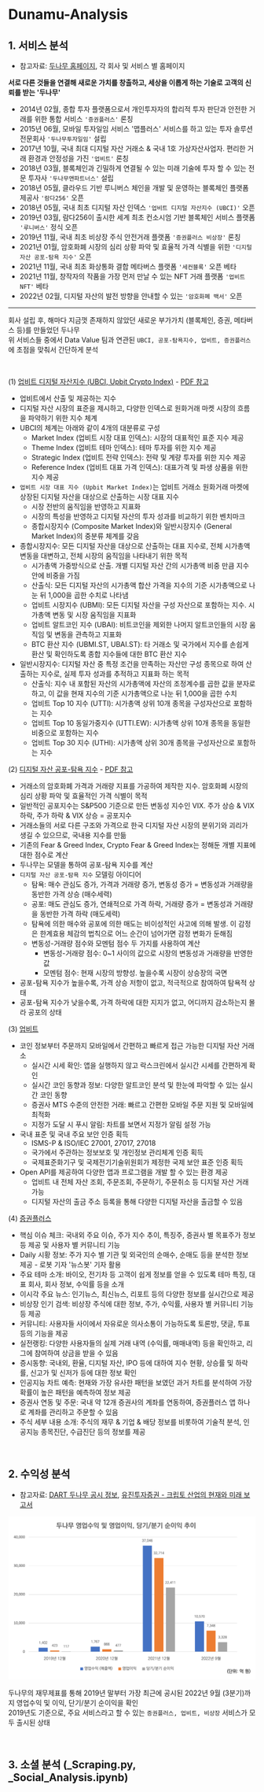 # Dunamu-Analysis

## 1. 서비스 분석

- 참고자료: [두나무 홈페이지](https://www.dunamu.com/), 각 회사 및 서비스 별 홈페이지

**서로 다른 것들을 연결해 새로운 가치를 창출하고, 세상을 이롭게 하는 기술로 고객의 신뢰를 받는 '두나무'**

- 2014년 02월, 종합 투자 플랫폼으로서 개인투자자의 합리적 투자 판단과 안전한 거래를 위한 통합 서비스 `'증권플러스'` 론칭
- 2015년 06월, 모바일 투자일임 서비스 '맵플러스' 서비스를 하고 있는 투자 솔루션 전문회사 `'두나무투자일임'` 설립
- 2017년 10월, 국내 최대 디지털 자산 거래소 & 국내 1호 가상자산사업자. 편리한 거래 환경과 안정성을 가진 `'업비트'` 론칭
- 2018년 03월, 블록체인과 긴밀하게 연결될 수 있는 미래 기술에 투자 할 수 있는 전문 투자사 `'두나무앤파트너스'` 설립
- 2018년 05월, 클라우드 기반 루니버스 체인을 개발 및 운영하는 블록체인 플랫폼 제공사 `'람다256'` 오픈
- 2018년 05월, 국내 최초 디지털 자산 인덱스 `'업비트 디지털 자산지수 (UBCI)'` 오픈
- 2019년 03월, 람다256이 출시한 세계 최초 컨소시엄 기반 블록체인 서비스 플랫폼 `'루니버스'` 정식 오픈
- 2019년 11월, 국내 최초 비상장 주식 안전거래 플랫폼 `'증권플러스 비상장'` 론칭
- 2021년 01월, 암호화폐 시장의 심리 상황 파악 및 효율적 가격 식별을 위한 `'디지털 자산 공포-탐욕 지수'` 오픈
- 2021년 11월, 국내 최초 화상통화 결합 메타버스 플랫폼 `'세컨블록'` 오픈 베타
- 2021년 11월, 창작자의 작품을 가장 먼저 만날 수 있는 NFT 거래 플랫폼 `'업비트 NFT'` 베타 
- 2022년 02월, 디지털 자산의 발전 방향을 안내할 수 있는 `'암호화폐 백서'` 오픈

---

회사 설립 후, 해마다 지금껏 존재하지 않았던 새로운 부가가치 (블록체인, 증권, 메타버스 등)를 만들었던 두나무 <br/>
위 서비스들 중에서 Data Value 팀과 연관된 `UBCI, 공포-탐욕지수, 업비트, 증권플러스`에 초점을 맞춰서 간단하게 분석

<br/>

(1) [업비트 디지털 자산지수 (UBCI, Upbit Crypto Index)](https://datavalue.dunamu.com/feargreedindex#) - [PDF 참고](https://github.com/Paul-scpark/Dunamu-Analysis/blob/main/_Report_Fear_Greed_Index.pdf)

- 업비트에서 산출 및 제공하는 지수
- 디지털 자산 시장의 표준을 제시하고, 다양한 인덱스로 원화거래 마켓 시장의 흐름을 파악하기 위한 지수 체계
- UBCI의 체계는 아래와 같이 4개의 대분류로 구성
   - Market Index (업비트 시장 대표 인덱스): 시장의 대표적인 표준 지수 제공
   - Theme Index (업비트 테마 인덱스): 테마 투자를 위한 지수 제공
   - Strategic Index (업비트 전략 인덱스): 전략 및 계량 투자를 위한 지수 제공
   - Reference Index (업비트 대표 가격 인덱스): 대표가격 및 파생 상품을 위한 지수 제공
- `업비트 시장 대표 지수 (Upbit Market Index)`는 업비트 거래소 원화거래 마켓에 상장된 디지털 자산을 대상으로 산출하는 시장 대표 지수
   - 시장 전반의 움직임을 반영하고 지표화
   - 시장의 특성을 반영하고 디지털 자산의 투자 성과를 비교하기 위한 벤치마크
   - 종합시장지수 (Composite Market Index)와 일반시장지수 (General Market Index)의 중분류 체계를 갖음
- 종합시장지수: 모든 디지털 자산을 대상으로 산출하는 대표 지수로, 전체 시가총액 변동을 대변하고, 전체 시장의 움직임을 나타내기 위한 목적
   - 시가총액 가중방식으로 산출. 개별 디지털 자산 간의 시가총액 비중 만큼 지수 안에 비중을 가짐
   - 산출식: 모든 디지털 자산의 시가총액 합산 가격을 지수의 기준 시가총액으로 나눈 뒤 1,000을 곱한 수치로 나타냄
   - 업비트 시장지수 (UBMI): 모든 디지털 자산을 구성 자산으로 포함하는 지수. 시가총액 변동 및 시장 움직임을 지표화
   - 업비트 알트코인 지수 (UBAI): 비트코인을 제외한 나머지 알트코인들의 시장 움직임 및 변동을 관측하고 지표화
   - BTC 환산 지수 (UBMI.ST, UBAI.ST): 타 거래소 및 국가에서 지수를 손쉽게 환산 및 확인하도록 종합 지수들에 대한 BTC 환산 지수
- 일반시장지수: 디지털 자산 중 특정 조건을 만족하는 자산만 구성 종목으로 하여 산출하는 지수로, 실제 투자 성과를 추적하고 지표화 하는 목적
   - 산출식: 지수 내 포함된 자산의 시가총액에 자산의 조정계수를 곱한 값을 분자로 하고, 이 값을 현재 지수의 기준 시가총액으로 나눈 뒤 1,000을 곱한 수치
   - 업비트 Top 10 지수 (UTTI): 시가총액 상위 10개 종목을 구성자산으로 포함하는 지수
   - 업비트 Top 10 동일가중지수 (UTTI.EW): 시가총액 상위 10개 종목을 동일한 비중으로 포함하는 지수
   - 업비트 Top 30 지수 (UTHI): 시가총액 상위 30개 종목을 구성자산으로 포함하는 지수

(2) [디지털 자산 공포-탐욕 지수](https://datavalue.dunamu.com/feargreedindex#) - [PDF 참고](https://github.com/Paul-scpark/Dunamu-Analysis/blob/main/_Report_Fear_Greed_Index.pdf)

- 거래소의 암호화폐 가격과 거래량 지표를 가공하여 제작한 지수. 암호화폐 시장의 심리 상황 파악 및 효율적인 가격 식별이 목적
- 일반적인 공포지수는 S&P500 기준으로 만든 변동성 지수인 VIX. 주가 상승 & VIX 하락, 주가 하락 & VIX 상승 = 공포지수
- 거래소들의 서로 다른 구조와 가격으로 한국 디지털 자산 시장의 분위기와 괴리가 생길 수 있으므로, 국내용 지수를 만듦
- 기존의 Fear & Greed Index, Crypto Fear & Greed Index는 정해둔 개별 지표에 대한 점수로 계산
- 두나무는 모델을 통하여 공포-탐욕 지수를 계산
- `디지털 자산 공포-탐욕 지수` 모델링 아이디어
   - 탐욕: 매수 관심도 증가, 가격과 거래량 증가, 변동성 증가 = 변동성과 거래량을 동반한 가격 상승 (매수세력)
   - 공포: 매도 관심도 증가, 연쇄적으로 가격 하락, 거래량 증가 = 변동성과 거래량을 동반한 가격 하락 (매도세력)
   - 탐욕에 의한 매수와 공포에 의한 매도는 비이성적인 사고에 의해 발생. 이 감정은 한계효용 체감의 법칙으로 어느 순간이 넘어가면 감정 변화가 둔해짐
   - 변동성-거래량 점수와 모멘텀 점수 두 가지를 사용하여 계산
      - 변동성-거래량 점수: 0~1 사이의 값으로 시장의 변동성과 거래량을 반영한 값
      - 모멘텀 점수: 현재 시장의 방향성. 높을수록 시장이 상승장의 국면
- 공포-탐욕 지수가 높을수록, 가격 상승 저항이 없고, 적극적으로 참여하여 탐욕적 상태
- 공포-탐욕 지수가 낮을수록, 가격 하락에 대한 지지가 없고, 어디까지 감소하는지 몰라 공포의 상태

(3) [업비트](https://upbit.com/home)

- 코인 정보부터 주문까지 모바일에서 간편하고 빠르게 접근 가능한 디지털 자산 거래소
   - 실시간 시세 확인: 앱을 실행하지 않고 락스크린에서 실시간 시세를 간편하게 확인
   - 실시간 코인 동향과 정보: 다양한 알트코인 분석 및 한눈에 파악할 수 있는 실시간 코인 동향
   - 증권사 MTS 수준의 안전한 거래: 빠르고 간편한 모바일 주문 지원 및 모바일에 최적화
   - 지정가 도달 시 푸시 알림: 차트를 보면서 지정가 알림 설정 가능
- 국내 표준 및 국내 주요 보안 인증 획득
   - ISMS-P & ISO/IEC 27001, 27017, 27018
   - 국가에서 주관하는 정보보호 및 개인정보 관리체계 인증 획득
   - 국제표준화기구 및 국제전기기술위원회가 제정한 국제 보안 표준 인증 획득
- Open API를 제공하여 다양한 앱과 프로그램을 개발 할 수 있는 환경 제공
   - 업비트 내 전체 자산 조회, 주문조회, 주문하기, 주문취소 등 디지털 자산 거래 가능
   - 디지털 자산의 출금 주소 등록을 통해 다양한 디지털 자산을 출금할 수 있음

(4) [증권플러스](https://www.stockplus.com/m)

- 핵심 이슈 체크: 국내외 주요 이슈, 주가 지수 추이, 특징주, 증권사 별 목표주가 정보 등 제공 및 사용자 별 커뮤니티 기능
- Daily 시황 정보: 주가 지수 별 기관 및 외국인의 순매수, 순매도 등을 분석한 정보 제공 - 로봇 기자 '뉴스봇' 기자 활용
- 주요 테마 소개: 바이오, 전기차 등 고객이 쉽게 정보를 얻을 수 있도록 테마 특징, 대표 회사, 회사 정보, 수익률 등을 소개
- 이시각 주요 뉴스: 인기뉴스, 최신뉴스, 리포트 등의 다양한 정보를 실시간으로 제공
- 비상장 인기 검색: 비상장 주식에 대한 정보, 주가, 수익률, 사용자 별 커뮤니티 기능 등 제공
- 커뮤니티: 사용자들 사이에서 자유로운 의사소통이 가능하도록 토론방, 댓글, 투표 등의 기능을 제공
- 실전랭킹: 다양한 사용자들의 실제 거래 내역 (수익률, 매매내역) 등을 확인하고, 리그에 참여하여 상금을 받을 수 있음
- 증시동향: 국내외, 환율, 디지털 자산, IPO 등에 대하여 지수 현황, 상승률 및 하락률, 신고가 및 신저가 등에 대한 정보 확인
- 인공지능 차트 예측: 현재와 가장 유사한 패턴을 보였던 과거 차트를 분석하여 가장 확률이 높은 패턴을 예측하여 정보 제공
- 증권사 연동 및 주문: 국내 약 12개 증권사의 계좌를 연동하여, 증권플러스 앱 하나로 계좌를 관리하고 주문할 수 있음
- 주식 세부 내용 소개: 주식의 재무 & 기업 & 배당 정보를 비롯하여 기술적 분석, 인공지능 종목진단, 수급진단 등의 정보를 제공

<br/>

## 2. 수익성 분석

- 참고자료: [DART 두나무 공시 정보](https://dart.fss.or.kr/dsab007/main.do), [유진투자증권 - 크립토 산업의 현재와 미래 보고서](https://www.eugenefn.com/common/files/amail/20220913_B4040_ssay_6.pdf)

![](https://github.com/Paul-scpark/Dunamu-Analysis/blob/main/image/profitability_analysis.png)

두나무의 재무제표를 통해 2019년 말부터 가장 최근에 공시된 2022년 9월 (3분기)까지 영업수익 및 이익, 단기/분기 순이익을 확인 <br/>
2019년도 기준으로, 주요 서비스라고 할 수 있는 `증권플러스, 업비트, 비상장` 서비스가 모두 출시된 상태 <br/>


<br/>

## 3. 소셜 분석 (_Scraping.py, _Social_Analysis.ipynb)

